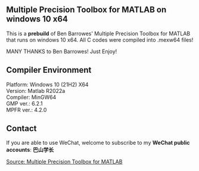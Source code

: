 ## Multiple Precision Toolbox for MATLAB on windows 10 x64

This is a **prebuild** of Ben Barrowes' Multiple Precision Toolbox for MATLAB that runs on windows 10 x64. All C codes were compiled into .mexw64 files!  

MANY THANKS to Ben Barrowes! Just Enjoy!

## Compiler Environment
Platform: Windows 10 (21H2) X64  
Version: Matlab R2022a  
Compiler: MinGW64  
GMP ver.: 6.2.1  
MPFR ver.: 4.2.0  

## Contact
If you are able to use WeChat, welcome to subscribe to my **WeChat public accounts**: **巴山学长**

[Source: Multiple Precision Toolbox for MATLAB](https://ww2.mathworks.cn/matlabcentral/fileexchange/6446-multiple-precision-toolbox-for-matlab)
